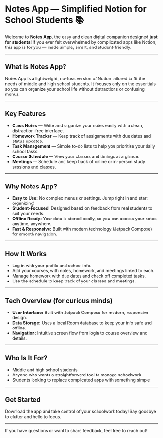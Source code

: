 # Notes App — Simplified Notion for School Students 📚

Welcome to **Notes App**, the easy and clean digital companion designed **just for students**!
If you ever felt overwhelmed by complicated apps like Notion, this app is for you — made simple, smart, and student-friendly.

---

## What is Notes App?

Notes App is a lightweight, no-fuss version of Notion tailored to fit the needs of middle and high school students.
It focuses only on the essentials so you can organize your school life without distractions or confusing menus.

---

## Key Features

* **Class Notes** — Write and organize your notes easily with a clean, distraction-free interface.
* **Homework Tracker** — Keep track of assignments with due dates and status updates.
* **Task Management** — Simple to-do lists to help you prioritize your daily school tasks.
* **Course Schedule** — View your classes and timings at a glance.
* **Meetings** — Schedule and keep track of online or in-person study sessions and classes.

---

## Why Notes App?

* **Easy to Use:** No complex menus or settings. Jump right in and start organizing!
* **Student-Focused:** Designed based on feedback from real students to suit your needs.
* **Offline Ready:** Your data is stored locally, so you can access your notes anytime, anywhere.
* **Fast & Responsive:** Built with modern technology (Jetpack Compose) for smooth navigation.

---

## How It Works

* Log in with your profile and school info.
* Add your courses, with notes, homework, and meetings linked to each.
* Manage homework with due dates and check off completed tasks.
* Use the schedule to keep track of your classes and meetings.

---

## Tech Overview (for curious minds)

* **User Interface:** Built with Jetpack Compose for modern, responsive design.
* **Data Storage:** Uses a local Room database to keep your info safe and offline.
* **Navigation:** Intuitive screen flow from login to course overview and details.

---

## Who Is It For?

* Middle and high school students
* Anyone who wants a straightforward tool to manage schoolwork
* Students looking to replace complicated apps with something simple

---

## Get Started

Download the app and take control of your schoolwork today!
Say goodbye to clutter and hello to focus.

---

If you have questions or want to share feedback, feel free to reach out!
